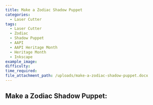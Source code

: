 ```yaml
---
title: Make a Zodiac Shadow Puppet
categories:
  - Laser Cutter
tags:
  - Laser Cutter
  - Zodiac
  - Shadow Puppet
  - AAPI
  - AAPI Heritage Month
  - Heritage Month
  - Inkscape
example_image:
difficulty:
time_required:
file_attachment_path: /uploads/make-a-zodiac-shadow-puppet.docx
---
```


## Make a Zodiac Shadow Puppet:
